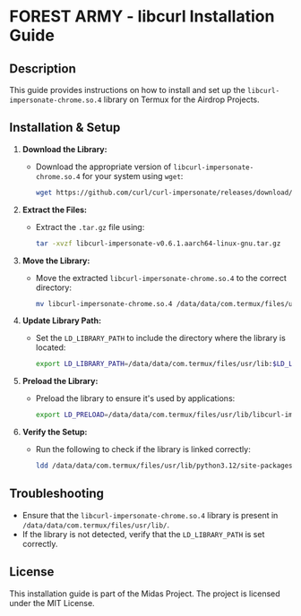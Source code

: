 # FOREST ARMY - libcurl Installation Guide

## Description
This guide provides instructions on how to install and set up the `libcurl-impersonate-chrome.so.4` library on Termux for the Airdrop Projects.

## Installation & Setup

1. **Download the Library:**
   - Download the appropriate version of `libcurl-impersonate-chrome.so.4` for your system using `wget`:
     ```bash
     wget https://github.com/curl/curl-impersonate/releases/download/v0.6.1/libcurl-impersonate-v0.6.1.aarch64-linux-gnu.tar.gz
     ```

2. **Extract the Files:**
   - Extract the `.tar.gz` file using:
     ```bash
     tar -xvzf libcurl-impersonate-v0.6.1.aarch64-linux-gnu.tar.gz
     ```

3. **Move the Library:**
   - Move the extracted `libcurl-impersonate-chrome.so.4` to the correct directory:
     ```bash
     mv libcurl-impersonate-chrome.so.4 /data/data/com.termux/files/usr/lib/
     ```

4. **Update Library Path:**
   - Set the `LD_LIBRARY_PATH` to include the directory where the library is located:
     ```bash
     export LD_LIBRARY_PATH=/data/data/com.termux/files/usr/lib:$LD_LIBRARY_PATH
     ```

5. **Preload the Library:**
   - Preload the library to ensure it's used by applications:
     ```bash
     export LD_PRELOAD=/data/data/com.termux/files/usr/lib/libcurl-impersonate-chrome.so.4
     ```

6. **Verify the Setup:**
   - Run the following to check if the library is linked correctly:
     ```bash
     ldd /data/data/com.termux/files/usr/lib/python3.12/site-packages/curl_cffi/_wrapper.abi3.so
     ```

## Troubleshooting
- Ensure that the `libcurl-impersonate-chrome.so.4` library is present in `/data/data/com.termux/files/usr/lib/`.
- If the library is not detected, verify that the `LD_LIBRARY_PATH` is set correctly.

## License
This installation guide is part of the Midas Project. The project is licensed under the MIT License.
